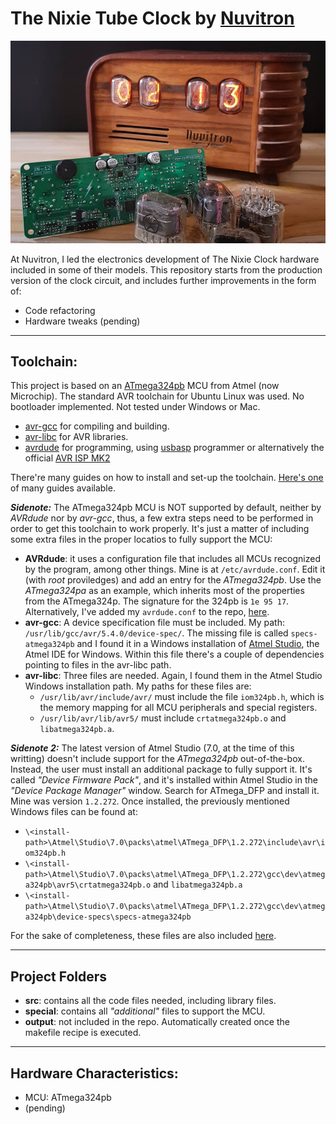
# **The Nixie Tube Clock** by [Nuvitron]

![alt text][clock_pcb]

At Nuvitron, I led the electronics development of The Nixie Clock hardware included in some of their models. This repository starts from the production version of the clock circuit, and includes further improvements in the form of:

- Code refactoring
- Hardware tweaks (pending)

---

## Toolchain:

This project is based on an [ATmega324pb][324pb] MCU from Atmel (now Microchip). The standard AVR toolchain for Ubuntu Linux was used. No bootloader implemented. Not tested under Windows or Mac.

- [avr-gcc] for compiling and building.
- [avr-libc] for AVR libraries.
- [avrdude] for programming, using [usbasp] programmer or alternatively the official [AVR ISP MK2][mk2]

There're many guides on how to install and set-up the toolchain. [Here's one] of many guides available.

***Sidenote:*** The ATmega324pb MCU is NOT supported by default, neither by *AVRdude* nor by *avr-gcc*, thus, a few extra steps need to be performed in order to get this toolchain to work properly. It's just a matter of including some extra files in the proper locatios to fully support the MCU:
* **AVRdude**: it uses a configuration file that includes all MCUs recognized by the program, among other things. Mine is at `/etc/avrdude.conf`. Edit it (with *root* proviledges) and add an entry for the *ATmega324pb*. Use the *ATmega324pa* as an example, which inherits most of the properties from the ATmega324p. The signature for the 324pb is `1e 95 17`. Alternatively, I've added my `avrdude.conf` to the repo, [here][special].
* **avr-gcc**: A device specification file must be included. My path: `/usr/lib/gcc/avr/5.4.0/device-spec/`. The missing file is called `specs-atmega324pb` and I found it in a Windows installation of [Atmel Studio][astudio], the Atmel IDE for Windows. Within this file there's a couple of dependencies pointing to files in the avr-libc path.
* **avr-libc**: Three files are needed. Again, I found them in the Atmel Studio Windows installation path. My paths for these files are:
  * `/usr/lib/avr/include/avr/` must include the file `iom324pb.h`, which is the memory mapping for all MCU peripherals and special registers.
  * `/usr/lib/avr/lib/avr5/` must include `crtatmega324pb.o` and `libatmega324pb.a`.

***Sidenote 2:*** The latest version of Atmel Studio (7.0, at the time of this writting) doesn't include support for the *ATmega324pb* out-of-the-box. Instead, the user must install an additional package to fully support it. It's called *"Device Firmware Pack"*, and it's installed within Atmel Studio in the *"Device Package Manager"* window. Search for ATmega_DFP and install it. Mine was version `1.2.272`. Once installed, the previously mentioned Windows files can be found at:
  * `\<install-path>\Atmel\Studio\7.0\packs\atmel\ATmega_DFP\1.2.272\include\avr\iom324pb.h`
  * `\<install-path>\Atmel\Studio\7.0\packs\atmel\ATmega_DFP\1.2.272\gcc\dev\atmega324pb\avr5\crtatmega324pb.o` and `libatmega324pb.a`
  * `\<install-path>\Atmel\Studio\7.0\packs\atmel\ATmega_DFP\1.2.272\gcc\dev\atmega324pb\device-specs\specs-atmega324pb`

For the sake of completeness, these files are also included [here][special].

---

## Project Folders
- **src**: contains all the code files needed, including library files.
- **special**: contains all *"additional"* files to support the MCU.
- **output**: not included in the repo. Automatically created once the makefile recipe is executed.

---

## Hardware Characteristics:
- MCU: ATmega324pb 
- (pending)

[clock_pcb]: https://raw.githubusercontent.com/joselogreira/nixie_clock/master/img/clock_pcb.png "Nixie Clock Circuit"
[Nuvitron]: <https://nuvitron.com>
[avr-gcc]: <https://www.microchip.com/mplab/avr-support/avr-and-arm-toolchains-c-compilers>
[avr-libc]: <https://www.nongnu.org/avr-libc/user-manual/overview.html>
[avrdude]: <https://www.nongnu.org/avrdude/>
[usbasp]: <https://www.fischl.de/usbasp/>
[Here's one]: <http://maxembedded.com/2015/06/setting-up-avr-gcc-toolchain-on-linux-and-mac-os-x/>
[special]: /special/
[astudio]: https://www.microchip.com/mplab/avr-support/atmel-studio-7
[324pb]: http://ww1.microchip.com/downloads/en/DeviceDoc/40001908A.pdf
[mk2]: http://ww1.microchip.com/downloads/en/DeviceDoc/Atmel-42093-AVR-ISP-mkII_UserGuide.pdf